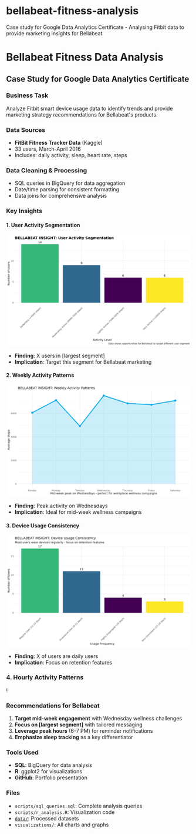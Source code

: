 # bellabeat-fitness-analysis
Case study for Google Data Analytics Certificate - Analysing Fitbit data to provide marketing insights for Bellabeat
# Bellabeat Fitness Data Analysis

## Case Study for Google Data Analytics Certificate

### Business Task
Analyze Fitbit smart device usage data to identify trends and provide marketing strategy recommendations for Bellabeat's products.

### Data Sources
- **FitBit Fitness Tracker Data** (Kaggle)
- 33 users, March-April 2016
- Includes: daily activity, sleep, heart rate, steps

### Data Cleaning & Processing
- SQL queries in BigQuery for data aggregation
- Date/time parsing for consistent formatting
- Data joins for comprehensive analysis

### Key Insights

#### 1. User Activity Segmentation
![User Segmentation](visualizations/bellabeat_user_segmentation.png)
- **Finding**: X users in [largest segment]
- **Implication**: Target this segment for Bellabeat marketing

#### 2. Weekly Activity Patterns  
![Weekly Patterns](visualizations/bellabeat_weekly_patterns.png)
- **Finding**: Peak activity on Wednesdays
- **Implication**: Ideal for mid-week wellness campaigns

#### 3. Device Usage Consistency
![Usage Consistency](visualizations/bellabeat_usage_consistency.png)
- **Finding**: X of users are daily users
- **Implication**: Focus on retention features

### 4. Hourly Activity Patterns
!

### Recommendations for Bellabeat
1. **Target mid-week engagement** with Wednesday wellness challenges
2. **Focus on [largest segment]** with tailored messaging
3. **Leverage peak hours** (6-7 PM) for reminder notifications
4. **Emphasize sleep tracking** as a key differentiator

### Tools Used
- **SQL**: BigQuery for data analysis
- **R**: ggplot2 for visualizations
- **GitHub**: Portfolio presentation

### Files
- `scripts/sql_queries.sql`: Complete analysis queries
- `scripts/r_analysis.R`: Visualization code
- [`data/`](data/): Processed datasets
- `visualizations/`: All charts and graphs

